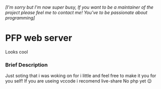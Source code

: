 _[I'm sorry but I'm now super busy, If you want to be a maintainer of the project please feel me to contact me! You've to be passionate about programming]_

# PFP web server
Looks cool 

### Brief Description
Just soting that i was woking on for i little and feel free to make it you for you self!
If you are useing vccode i recomend live-share
No php yet 😉

